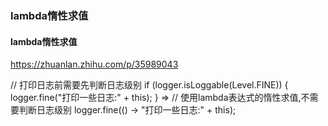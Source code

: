### lambda惰性求值

#### lambda惰性求值
https://zhuanlan.zhihu.com/p/35989043

  // 打印日志前需要先判断日志级别    if (logger.isLoggable(Level.FINE)) {
      logger.fine("打印一些日志:" + this);
    }
=>
  // 使用lambda表达式的惰性求值,不需要判断日志级别    logger.fine(() -> "打印一些日志:" + this);
